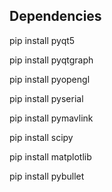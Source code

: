 ## Dependencies

pip install pyqt5

pip install pyqtgraph

pip install pyopengl

pip install pyserial

pip install pymavlink

pip install scipy

pip install matplotlib

pip install pybullet
